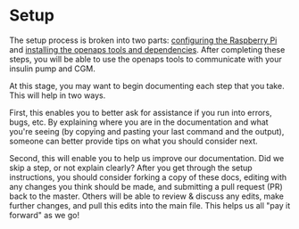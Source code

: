 # Setup

The setup process is broken into two parts: [configuring the Raspberry Pi](../Setup/rpi.md) and [installing the openaps tools and dependencies](../Setup/openaps.md). After completing these steps, you will be able to use the openaps tools to communicate with your insulin pump and CGM.

At this stage, you may want to begin documenting each step that you take. This will help in two ways. 

First, this enables you to better ask for assistance if you run into errors, bugs, etc. By explaining where you are in the documentation and what you're seeing (by copying and pasting your last command and the output), someone can better provide tips on what you should consider next. 

Second, this will enable you to help us improve our documentation. Did we skip a step, or not explain clearly? After you get through the setup instructions, you should consider forking a copy of these docs, editing with any changes you think should be made, and submitting a pull request (PR) back to the master. Others will be able to review & discuss any edits, make further changes, and pull this edits into the main file. This helps us all "pay it forward" as we go!
